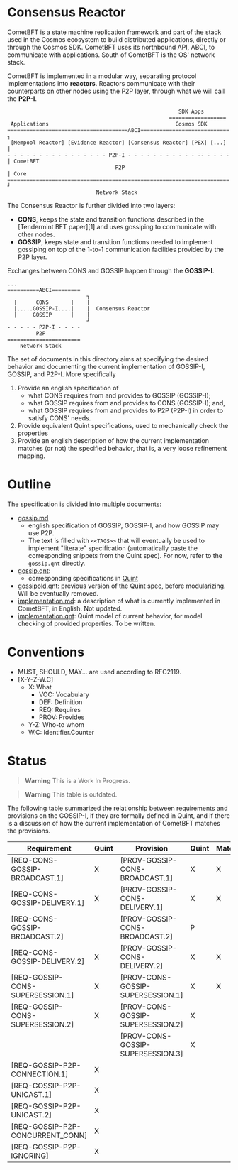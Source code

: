 # Consensus Reactor

CometBFT is a state machine replication framework and part of the stack used in the Cosmos ecosystem to build distributed applications, directly or through the Cosmos SDK.
CometBFT uses its northbound API, ABCI, to communicate with applications.
South of CometBFT is the OS' network stack.

CometBFT is implemented in a modular way, separating protocol implementations into **reactors**.
Reactors communicate with their counterparts on other nodes using the P2P layer, through what we will call the **P2P-I**.

```
                                                      SDK Apps
                                                   ==================
 Applications                                        Cosmos SDK
======================================ABCI============================ ┐
 [Mempool Reactor] [Evidence Reactor] [Consensus Reactor] [PEX] [...]  |
- - - - - - - - - - - - - - - - P2P-I - - - - - - - - - - - -- - - - - | CometBFT
                                  P2P                                  | Core
====================================================================== ┘
                            Network Stack
```


The Consensus Reactor is further divided into two layers:
- **CONS**, keeps the state and transition functions described in the [Tendermint BFT paper][1] and uses gossiping to communicate with other nodes.
- **GOSSIP**, keeps state and transition functions needed to implement gossiping on top of the 1-to-1 communication facilities provided by the P2P layer.

Exchanges between CONS and GOSSIP happen through the **GOSSIP-I**.

```
...
==========ABCI=========
                         ┐
  |      CONS       |    |
  |.....GOSSIP-I....|    |  Consensus Reactor
  |     GOSSIP      |    |
                         ┘
- - - - - P2P-I - - - -
         P2P
=======================
    Network Stack
```

The set of documents in this directory aims at specifying the desired behavior and documenting the current implementation of GOSSIP-I, GOSSIP, and P2P-I. More specifically
1. Provide an english specification of
    * what CONS requires from and provides to GOSSIP (GOSSIP-I);
    * what GOSSIP requires from and provides to CONS (GOSSIP-I); and,
    * what GOSSIP requires from and provides to P2P (P2P-I) in order to satisfy CONS' needs.
2. Provide equivalent Quint specifications, used to mechanically check the properties
3. Provide an english description of how the current implementation matches (or not) the specified behavior, that is, a very loose refinement mapping.

# Outline

The specification is divided into multiple documents:
* [gossip.md](./gossip.md)
    - english specification of GOSSIP, GOSSIP-I, and how GOSSIP may use P2P.
    - The text is filled with `<<TAGS>>` that will eventually be used to implement "literate" specification (automatically paste the corresponding snippets from the Quint spec). For now, refer to the `gossip.qnt` directly.
* [gossip.qnt](./gossip.qnt):
    - corresponding specifications in [Quint](https://github.com/informalsystems/quint)
* [gossipold.qnt](./gossipold.qnt): previous version of the Quint spec, before modularizing. Will be eventually removed.
* [implementation.md](./implementation.md): a description of what is currently implemented in CometBFT, in English. Not updated.
* [implementation.qnt](./implementation.qnt): Quint model of current behavior, for model checking of provided properties. To be written.


# Conventions

* MUST, SHOULD, MAY... are used according to RFC2119.
* [X-Y-Z-W.C]
    * X: What
        * VOC: Vocabulary
        * DEF: Definition
        * REQ: Requires
        * PROV: Provides
    * Y-Z: Who-to whom
    * W.C: Identifier.Counter


# Status

> **Warning**
> This is a Work In Progress.


> **Warning**
> This table is outdated.

The following table summarized the relationship between requirements and provisions on the GOSSIP-I, if they are formally defined in Quint, and if there is a discussion of how the current implementation of CometBFT matches the provisions.

| Requirement |Quint | Provision | Quint | Match | Implemented |
|----|----|----|----|----|----|
| [REQ-CONS-GOSSIP-BROADCAST.1]     | X | [PROV-GOSSIP-CONS-BROADCAST.1]        | X | X |  |
| [REQ-CONS-GOSSIP-DELIVERY.1]      | X | [PROV-GOSSIP-CONS-DELIVERY.1]         | X | X |  |
| [REQ-CONS-GOSSIP-BROADCAST.2]     |   | [PROV-GOSSIP-CONS-BROADCAST.2]        | P |   |  |
| [REQ-CONS-GOSSIP-DELIVERY.2]      | X | [PROV-GOSSIP-CONS-DELIVERY.2]         | X | X |  |
| [REQ-GOSSIP-CONS-SUPERSESSION.1]  | X | [PROV-CONS-GOSSIP-SUPERSESSION.1]     | X | X |  |
| [REQ-GOSSIP-CONS-SUPERSESSION.2]  | X | [PROV-CONS-GOSSIP-SUPERSESSION.2]     | X |   |  |
|                                   |   | [PROV-CONS-GOSSIP-SUPERSESSION.3]     | X |   |  |
| [REQ-GOSSIP-P2P-CONNECTION.1]     | X |                                       |   |   |  |
| [REQ-GOSSIP-P2P-UNICAST.1]        | X |                                       |   |   |  |
| [REQ-GOSSIP-P2P-UNICAST.2]        | X |                                       |   |   |  |
| [REQ-GOSSIP-P2P-CONCURRENT_CONN]  | X |                                       |   |   |  |
| [REQ-GOSSIP-P2P-IGNORING]         | X |                                       |   |   |  |

